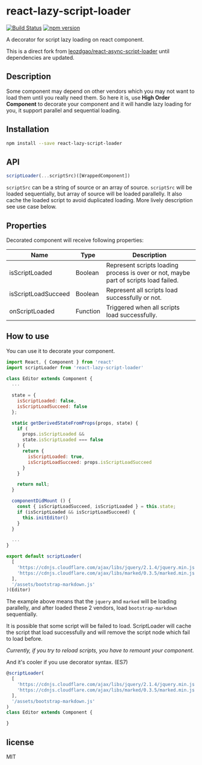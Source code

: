 # react-lazy-script-loader

[![Build Status](https://travis-ci.org/AndrewLowther/react-async-script-loader.svg?branch=master)](https://travis-ci.org/AndrewLowther/react-async-script-loader) [![npm version](https://badge.fury.io/js/react-lazy-script-loader.svg)](https://badge.fury.io/js/react-lazy-script-loader)

A decorator for script lazy loading on react component.

This is a direct fork from [leozdgao/react-async-script-loader](https://github.com/leozdgao/react-async-script-loader) until dependencies are updated.

## Description

Some component may depend on other vendors which you may not want to load them until you really need them. So here it is, use **High Order Component** to decorate your component and it will handle lazy loading for you, it support parallel and sequential loading.

## Installation

```bash
npm install --save react-lazy-script-loader
```

## API

```javascript
scriptLoader(...scriptSrc)([WrappedComponent])
```

`scriptSrc` can be a string of source or an array of source. `scriptSrc` will be loaded sequentially, but array of source will be loaded parallelly. It also cache the loaded script to avoid duplicated loading. More lively description see use case below.

## Properties

Decorated component will receive following properties:

|Name|Type|Description|
|----|----|-----------|
|isScriptLoaded|Boolean|Represent scripts loading process is over or not, maybe part of scripts load failed.|
|isScriptLoadSucceed|Boolean|Represent all scripts load successfully or not.|
|onScriptLoaded|Function|Triggered when all scripts load successfully.|

## How to use

You can use it to decorate your component.

```javascript
import React, { Component } from 'react'
import scriptLoader from 'react-lazy-script-loader'

class Editor extends Component {
  ...
  
  state = {
    isScriptLoaded: false,
    isScriptLoadSucceed: false
  };

  static getDerivedStateFromProps(props, state) {
    if (
      props.isScriptLoaded && 
      state.isScriptLoaded === false
    ) {
      return {
        isScriptLoaded: true,
        isScriptLoadSucceed: props.isScriptLoadSucceed
      }
    }

    return null;
  }

  componentDidMount () {
    const { isScriptLoadSucceed, isScriptLoaded } = this.state;
    if (isScriptLoaded && isScriptLoadSucceed) {
      this.initEditor()
    }
  }

  ...
}

export default scriptLoader(
  [
    'https://cdnjs.cloudflare.com/ajax/libs/jquery/2.1.4/jquery.min.js',
    'https://cdnjs.cloudflare.com/ajax/libs/marked/0.3.5/marked.min.js'
  ],
  '/assets/bootstrap-markdown.js'
)(Editor)
```

The example above means that the `jquery` and `marked` will be loading parallelly, and after loaded these 2 vendors, load `bootstrap-markdown` sequentially.

It is possible that some script will be failed to load. ScriptLoader will cache the script that load successfully and will remove the script node which fail to load before.

*Currently, if you try to reload scripts, you have to remount your component.*

And it's cooler if you use decorator syntax. (ES7)

```javascript
@scriptLoader(
  [
    'https://cdnjs.cloudflare.com/ajax/libs/jquery/2.1.4/jquery.min.js',
    'https://cdnjs.cloudflare.com/ajax/libs/marked/0.3.5/marked.min.js'
  ],
  '/assets/bootstrap-markdown.js'
)
class Editor extends Component {

}
```

## license

MIT
